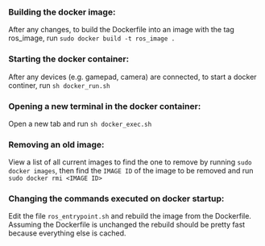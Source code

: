 ### Building the docker image:
After any changes, to build the Dockerfile into an image with the tag ros_image, run `sudo docker build -t ros_image . `

### Starting the docker container:
After any devices (e.g. gamepad, camera) are connected, to start a docker continer, run `sh docker_run.sh`

### Opening a new terminal in the docker container:
Open a new tab and run `sh docker_exec.sh`

### Removing an old image:
View a list of all current images to find the one to remove by running `sudo docker images`, then find the `IMAGE ID` of the image to be removed and run `sudo docker rmi <IMAGE ID>`

### Changing the commands executed on docker startup:
Edit the file `ros_entrypoint.sh` and rebuild the image from the Dockerfile. Assuming the Dockerfile is unchanged the rebuild should be pretty fast because everything else is cached.
